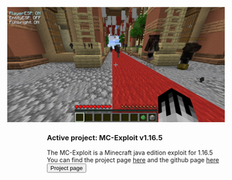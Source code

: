 <link rel="stylesheet" href="style.css">
<img src="files/image.png">
<div style="position: absolute; left: 320px">
   <h3>Active project: MC-Exploit v1.16.5</h3>
   <a>The MC-Exploit is a Minecraft java edition exploit for 1.16.5<br>
   You can find the project page <a class="a" href="client">here</a> and the github page <a class="a" href="https://github.com/ZeroZipp/Vetex-Client/">here</a></a><br>
   <button class="button" onclick="size('client')">Project page</button>
</div>
